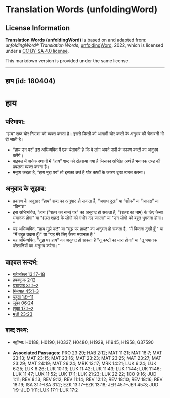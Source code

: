 # Translation Words (unfoldingWord)

## License Information

**Translation Words (unfoldingWord)** is based on and adapted from: _unfoldingWord® Translation Words_, [unfoldingWord](https://unfoldingword.org/utw), 2022, which is licensed under a [CC BY-SA 4.0 license](https://creativecommons.org/licenses/by-sa/4.0/legalcode.en).

This markdown version is provided under the same license.



--------------------------------

## हाय (id: 180404)

हाय
===

परिभाषा:
--------

“हाय” शब्द घोर निराशा को व्यक्त करता है। इससे किसी को आगामी घोर कष्टों के अनुभव की चेतावनी भी दी जाती है।

* “हाय उन पर” इस अभिव्यक्ति में एक चेतावनी है कि वे लोग अपने पापों के कारण कष्टों का अनुभव करेंगे।
* बाइबल में अनेक स्थानों में “हाय” शब्द को दोहराया गया है जिसका अभिप्रेत अर्थ है भयानक दण्ड की प्रबलता व्यक्त करना है।
* मनुष्य कहता है, “हाय मुझ पर” तो इसका अर्थ है घोर कष्टों के कारण दुःख व्यक्त करना।

अनुवाद के सुझाव:
----------------

* प्रकरण के अनुसार “हाय” शब्द का अनुवाद हो सकता है, “अगाध दुख” या “शोक” या “आपदा” या “विनाश”
* इस अभिव्यक्ति, "हाय ("शहर का नाम) पर" का अनुवाद हो सकता है, "(शहर का नाम) के लिए कैसा भयानक होगा" या "(उस शहर) के लोगों को गंभीर दंड जाएगा" या "उन लोगों को बहुत भुगतना होगा। "
* यह अभिव्यक्ति, "हाय मुझे पर!" या "मुझ पर हाय!" का अनुवाद हो सकता है, "मैं कितना दुखी हूँ!" या "मैं बहुत उदास हूँ!" या "यह मेरे लिए कैसा भयानक है!"
* यह अभिव्यक्ति, "तुझ पर हाय" का अनुवाद हो सकता है "तू कष्टों का मारा होगा" या "तू भयानक परेशानियों का अनुभव करेगा।"

बाइबल सन्दर्भ:
--------------

* [यहेजकेल 13:17–18](https://ref.ly/Ezek13:17-Ezek13:18)
* [हबक्कूक 2:12](https://ref.ly/Hab2:12)
* [यशायाह 31:1–2](https://ref.ly/Isa31:1-Isa31:2)
* [यिर्मयाह 45:1–3](https://ref.ly/Jer45:1-Jer45:3)
* [यहूदा 1:9–11](https://ref.ly/Jude1:9-Jude1:11)
* [लूका 06:24](https://ref.ly/Luke6:24)
* [लूका 17:1–2](https://ref.ly/Luke17:1-Luke17:2)
* [मत्ती 23:23](https://ref.ly/Matt23:23)

शब्द तथ्य:
----------

* स्ट्रोंग्स: H0188, H0190, H0337, H0480, H1929, H1945, H1958, G37590

* **Associated Passages:** PRO 23:29; HAB 2:12; MAT 11:21; MAT 18:7; MAT 23:13; MAT 23:15; MAT 23:16; MAT 23:23; MAT 23:25; MAT 23:27; MAT 23:29; MAT 24:19; MAT 26:24; MRK 13:17; MRK 14:21; LUK 6:24; LUK 6:25; LUK 6:26; LUK 10:13; LUK 11:42; LUK 11:43; LUK 11:44; LUK 11:46; LUK 11:47; LUK 11:52; LUK 17:1; LUK 21:23; LUK 22:22; 1CO 9:16; JUD 1:11; REV 8:13; REV 9:12; REV 11:14; REV 12:12; REV 18:10; REV 18:16; REV 18:19; ISA 31:1–ISA 31:2; EZK 13:17–EZK 13:18; JER 45:1–JER 45:3; JUD 1:9–JUD 1:11; LUK 17:1–LUK 17:2

